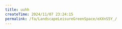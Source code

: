 ```yaml
---
title: uuhh
createTime: 2024/11/07 23:24:15
permalink: /fa/LandscapeLeisureGreenSpace/eXXnS5Y_/
---
```

